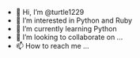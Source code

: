 - 👋 Hi, I’m @turtle1229
- 👀 I’m interested in Python and Ruby
- 🌱 I’m currently learning Python
- 💞️ I’m looking to collaborate on ...
- 📫 How to reach me ...

<!---
turtle1229/turtle1229 is a ✨ special ✨ repository because its `README.md` (this file) appears on your GitHub profile.
You can click the Preview link to take a look at your changes.
--->
